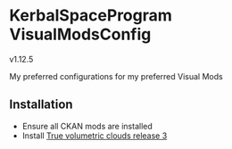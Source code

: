 # KerbalSpaceProgram VisualModsConfig
v1.12.5

My preferred configurations for my preferred Visual Mods

## Installation 
- Ensure all CKAN mods are installed
- Install [True volumetric clouds release 3](https://www.patreon.com/posts/true-volumetric-87982960)

